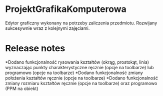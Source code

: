 # ProjektGrafikaKomputerowa
Edytor graficzny wykonany na potrzeby zaliczenia przedmiotu. Rozwijany sukcesywnie wraz z kolejnymi zajęciami.

# Release notes
*Dodano funkcjonalność rysowania kształtów (okrąg, prostokąt, linia) wyznaczając punkty charakterystyczne ręcznie (opcje na toolbarze) lub programowo (opcje na toolbarze)
*Dodano funkcjonalność zmiany położenia kształtów ręcznie (opcje na toolbarze)
*Dodano funkcjonalność zmiany rozmiaru kształtów ręcznie (opcje na toolbarze) oraz programowo (PPM na obiekt)
